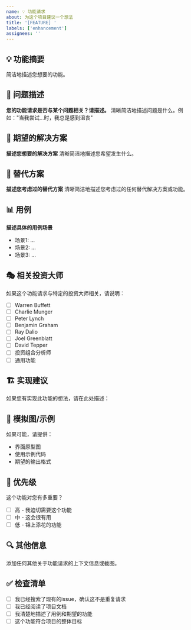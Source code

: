 ```yaml
---
name: 💡 功能请求
about: 为这个项目建议一个想法
title: '[FEATURE] '
labels: ['enhancement']
assignees: ''
---
```


## 💡 功能摘要

简洁地描述您想要的功能。

## 🔧 问题描述

**您的功能请求是否与某个问题相关？请描述。**
清晰简洁地描述问题是什么。例如："当我尝试...时，我总是感到沮丧"

## 🎯 期望的解决方案

**描述您想要的解决方案**
清晰简洁地描述您希望发生什么。

## 🔄 替代方案

**描述您考虑过的替代方案**
清晰简洁地描述您考虑过的任何替代解决方案或功能。

## 📊 用例

**描述具体的用例场景**
- 场景1: ...
- 场景2: ...
- 场景3: ...

## 🎭 相关投资大师

如果这个功能请求与特定的投资大师相关，请说明：
- [ ] Warren Buffett
- [ ] Charlie Munger
- [ ] Peter Lynch
- [ ] Benjamin Graham
- [ ] Ray Dalio
- [ ] Joel Greenblatt
- [ ] David Tepper
- [ ] 投资组合分析师
- [ ] 通用功能

## 🏗️ 实现建议

如果您有实现此功能的想法，请在此处描述：

## 📸 模拟图/示例

如果可能，请提供：
- 界面原型图
- 使用示例代码
- 期望的输出格式

## 🔢 优先级

这个功能对您有多重要？
- [ ] 高 - 我迫切需要这个功能
- [ ] 中 - 这会很有用
- [ ] 低 - 锦上添花的功能

## 🔍 其他信息

添加任何其他关于功能请求的上下文信息或截图。

## ✅ 检查清单

- [ ] 我已经搜索了现有的issue，确认这不是重复请求
- [ ] 我已经阅读了项目文档
- [ ] 我清楚地描述了用例和期望的功能
- [ ] 这个功能符合项目的整体目标 